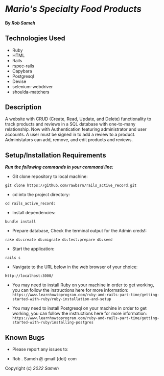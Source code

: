 # _Mario's Specialty Food Products_

#### By _**Rob Sameh**_

## Technologies Used

* Ruby
* HTML
* Rails
* rspec-rails
* Capybara
* Postgresql
* Devise
* selenium-webdriver
* shoulda-matchers

## Description

A website with CRUD (Create, Read, Update, and Delete) functionality to track products and reviews in a SQL database with one-to-many relationship. Now with Authentication featuring administrator and user accounts. A user must be signed in to add a review to a product. Administators can add, remove, and edit products and reviews.



## Setup/Installation Requirements

**_Run the following commands in your command line:_**

*  Git clone repository to local machine:

```
git clone https://github.com/rawbsrn/rails_active_record.git
```
* cd into the project directory:

```
cd rails_active_record:
```
* Install dependencies:

```
bundle install
```
* Prepare database, Check the terminal output for the Admin creds!:

```
rake db:create db:migrate db:test:prepare db:seed
```
* Start the application:

```
rails s
```
* Navigate to the URL below in the web browser of your choice:

```
http://localhost:3000/
```

* You may need to install Ruby on your machine in order to get working, you can follow the instructions here for more information: `https://www.learnhowtoprogram.com/ruby-and-rails-part-time/getting-started-with-ruby/ruby-installation-and-setup`

* You may need to install Postgresql on your machine in order to get working, you can follow the instructions here for more information: `https://www.learnhowtoprogram.com/ruby-and-rails-part-time/getting-started-with-ruby/installing-postgres`

## Known Bugs

* Please report any issues to: 

* Rob . Sameh @ gmail {dot} com

Copyright (c) _2022_ _Sameh_